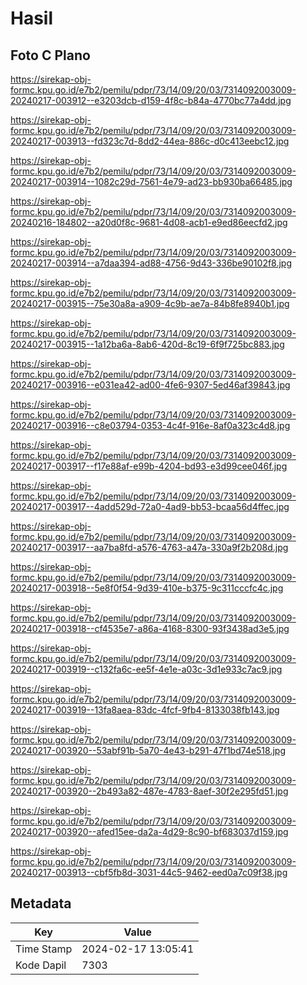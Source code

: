 # Hasil

## Foto C Plano

https://sirekap-obj-formc.kpu.go.id/e7b2/pemilu/pdpr/73/14/09/20/03/7314092003009-20240217-003912--e3203dcb-d159-4f8c-b84a-4770bc77a4dd.jpg

https://sirekap-obj-formc.kpu.go.id/e7b2/pemilu/pdpr/73/14/09/20/03/7314092003009-20240217-003913--fd323c7d-8dd2-44ea-886c-d0c413eebc12.jpg

https://sirekap-obj-formc.kpu.go.id/e7b2/pemilu/pdpr/73/14/09/20/03/7314092003009-20240217-003914--1082c29d-7561-4e79-ad23-bb930ba66485.jpg

https://sirekap-obj-formc.kpu.go.id/e7b2/pemilu/pdpr/73/14/09/20/03/7314092003009-20240216-184802--a20d0f8c-9681-4d08-acb1-e9ed86eecfd2.jpg

https://sirekap-obj-formc.kpu.go.id/e7b2/pemilu/pdpr/73/14/09/20/03/7314092003009-20240217-003914--a7daa394-ad88-4756-9d43-336be90102f8.jpg

https://sirekap-obj-formc.kpu.go.id/e7b2/pemilu/pdpr/73/14/09/20/03/7314092003009-20240217-003915--75e30a8a-a909-4c9b-ae7a-84b8fe8940b1.jpg

https://sirekap-obj-formc.kpu.go.id/e7b2/pemilu/pdpr/73/14/09/20/03/7314092003009-20240217-003915--1a12ba6a-8ab6-420d-8c19-6f9f725bc883.jpg

https://sirekap-obj-formc.kpu.go.id/e7b2/pemilu/pdpr/73/14/09/20/03/7314092003009-20240217-003916--e031ea42-ad00-4fe6-9307-5ed46af39843.jpg

https://sirekap-obj-formc.kpu.go.id/e7b2/pemilu/pdpr/73/14/09/20/03/7314092003009-20240217-003916--c8e03794-0353-4c4f-916e-8af0a323c4d8.jpg

https://sirekap-obj-formc.kpu.go.id/e7b2/pemilu/pdpr/73/14/09/20/03/7314092003009-20240217-003917--f17e88af-e99b-4204-bd93-e3d99cee046f.jpg

https://sirekap-obj-formc.kpu.go.id/e7b2/pemilu/pdpr/73/14/09/20/03/7314092003009-20240217-003917--4add529d-72a0-4ad9-bb53-bcaa56d4ffec.jpg

https://sirekap-obj-formc.kpu.go.id/e7b2/pemilu/pdpr/73/14/09/20/03/7314092003009-20240217-003917--aa7ba8fd-a576-4763-a47a-330a9f2b208d.jpg

https://sirekap-obj-formc.kpu.go.id/e7b2/pemilu/pdpr/73/14/09/20/03/7314092003009-20240217-003918--5e8f0f54-9d39-410e-b375-9c311cccfc4c.jpg

https://sirekap-obj-formc.kpu.go.id/e7b2/pemilu/pdpr/73/14/09/20/03/7314092003009-20240217-003918--cf4535e7-a86a-4168-8300-93f3438ad3e5.jpg

https://sirekap-obj-formc.kpu.go.id/e7b2/pemilu/pdpr/73/14/09/20/03/7314092003009-20240217-003919--c132fa6c-ee5f-4e1e-a03c-3d1e933c7ac9.jpg

https://sirekap-obj-formc.kpu.go.id/e7b2/pemilu/pdpr/73/14/09/20/03/7314092003009-20240217-003919--13fa8aea-83dc-4fcf-9fb4-8133038fb143.jpg

https://sirekap-obj-formc.kpu.go.id/e7b2/pemilu/pdpr/73/14/09/20/03/7314092003009-20240217-003920--53abf91b-5a70-4e43-b291-47f1bd74e518.jpg

https://sirekap-obj-formc.kpu.go.id/e7b2/pemilu/pdpr/73/14/09/20/03/7314092003009-20240217-003920--2b493a82-487e-4783-8aef-30f2e295fd51.jpg

https://sirekap-obj-formc.kpu.go.id/e7b2/pemilu/pdpr/73/14/09/20/03/7314092003009-20240217-003920--afed15ee-da2a-4d29-8c90-bf683037d159.jpg

https://sirekap-obj-formc.kpu.go.id/e7b2/pemilu/pdpr/73/14/09/20/03/7314092003009-20240217-003913--cbf5fb8d-3031-44c5-9462-eed0a7c09f38.jpg


## Metadata

| Key        | Value               |
| ---------- | ------------------- |
| Time Stamp | 2024-02-17 13:05:41 |
| Kode Dapil | 7303                |



